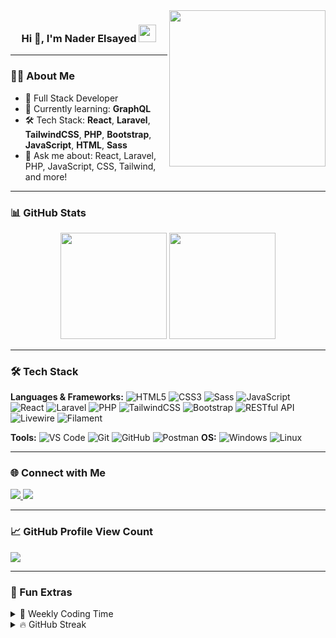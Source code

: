 <img width="250" align="right" src="https://c.tenor.com/_DOBjnGspYAAAAAM/code-coding.gif">

<h3 align="center">
  Hi 👋, I'm Nader Elsayed
  <img src="https://media.giphy.com/media/hvRJCLFzcasrR4ia7z/giphy.gif" width="28">
</h3>



---

### 👨‍💻 About Me
- 🏢 Full Stack Developer
- 🌱 Currently learning: **GraphQL**
- 🛠️ Tech Stack: **React**, **Laravel**, **TailwindCSS**, **PHP**, **Bootstrap**, **JavaScript**, **HTML**, **Sass**
- 💬 Ask me about: React, Laravel, PHP, JavaScript, CSS, Tailwind, and more!

---

### 📊 GitHub Stats

<p align="center">
  <img src="https://github-readme-stats.vercel.app/api?username=naderelsayedd&show_icons=true&theme=radical" height="170"/>
  <img src="https://github-readme-stats.vercel.app/api/top-langs/?username=naderelsayedd&layout=compact&theme=radical" height="170"/>
</p>

---



### 🛠 Tech Stack

**Languages & Frameworks:**
![HTML5](https://img.shields.io/badge/html5-%23E34F26.svg?style=for-the-badge&logo=html5&logoColor=white)
![CSS3](https://img.shields.io/badge/css3-%231572B6.svg?style=for-the-badge&logo=css3&logoColor=white)
![Sass](https://img.shields.io/badge/Sass-CC6699.svg?style=for-the-badge&logo=Sass&logoColor=white)
![JavaScript](https://img.shields.io/badge/javascript-%23323330.svg?style=for-the-badge&logo=javascript&logoColor=%23F7DF1E)
![React](https://img.shields.io/badge/React-%2300d8ff.svg?style=for-the-badge&logo=React&logoColor=white)
![Laravel](https://img.shields.io/badge/laravel-%23FF2D20.svg?style=for-the-badge&logo=laravel&logoColor=white)
![PHP](https://img.shields.io/badge/php-%23777BB4.svg?style=for-the-badge&logo=php&logoColor=white)
![TailwindCSS](https://img.shields.io/badge/Tailwind_CSS-38B2AC?style=for-the-badge&logo=tailwind-css&logoColor=white)
![Bootstrap](https://img.shields.io/badge/bootstrap-%238511FA.svg?style=for-the-badge&logo=bootstrap&logoColor=white)
![RESTful API](https://img.shields.io/badge/RESTful%20API-%2300ADD8.svg?style=for-the-badge&logo=api&logoColor=white)
![Livewire](https://img.shields.io/badge/Livewire-%23F72C2C.svg?style=for-the-badge&logo=laravel&logoColor=white)
![Filament](https://img.shields.io/badge/Filament-%237B2FF2.svg?style=for-the-badge&logo=data&logoColor=white)



**Tools:**
![VS Code](https://img.shields.io/badge/Visual%20Studio%20Code-0078d7.svg?style=for-the-badge&logo=visual-studio-code&logoColor=white)
![Git](https://img.shields.io/badge/git-%23F05033.svg?style=for-the-badge&logo=git&logoColor=white)
![GitHub](https://img.shields.io/badge/github-%23121011.svg?style=for-the-badge&logo=github&logoColor=white)
![Postman](https://img.shields.io/badge/Postman-FF6C37?style=for-the-badge&logo=postman&logoColor=white)
**OS:**
![Windows](https://img.shields.io/badge/Windows%2011-%230079d5.svg?style=for-the-badge&logo=Windows%2011&logoColor=white)
![Linux](https://img.shields.io/badge/Linux-FCC624?style=for-the-badge&logo=linux&logoColor=black)

---

### 🌐 Connect with Me
<a href="https://www.linkedin.com/in/nader-elsayed-6664ba1a5/" target="_blank">
  <img src="https://img.shields.io/badge/-LinkedIn-0077B5?style=for-the-badge&logo=linkedin&logoColor=white"/>
</a>
<a href="https://www.facebook.com/engNaderSayed" target="_blank">
  <img src="https://img.shields.io/badge/-Facebook-1877F2?style=for-the-badge&logo=facebook&logoColor=white"/>
</a>

---

### 📈 GitHub Profile View Count
<a href="https://komarev.com/ghpvc/?username=naderelsayedd&style=for-the-badge">
  <img src="https://komarev.com/ghpvc/?username=naderelsayedd&style=for-the-badge">
</a>

---

### 🎯 Fun Extras

<details>
  <summary>📅 Weekly Coding Time</summary>
  <img src="https://github-readme-activity-graph.vercel.app/graph?username=naderelsayedd&theme=rogue" />
</details>

<details>
  <summary>🔥 GitHub Streak</summary>
  <img src="https://github-readme-streak-stats.herokuapp.com/?user=naderelsayedd&theme=radical" />
</details>
